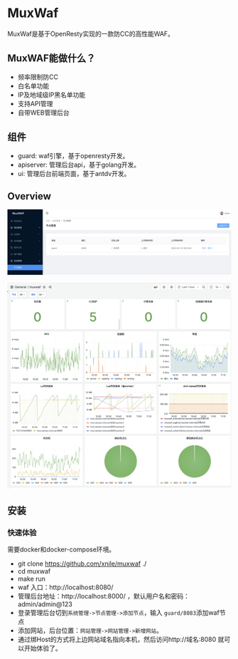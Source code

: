 # MuxWaf

MuxWaf是基于OpenResty实现的一款防CC的高性能WAF。

## MuxWAF能做什么？

* 频率限制防CC
* 白名单功能
* IP及地域级IP黑名单功能
* 支持API管理
* 自带WEB管理后台

## 组件
* guard:  waf引擎，基于openresty开发。
* apiserver: 管理后台api，基于golang开发。
* ui: 管理后台前端页面，基于antdv开发。

## Overview

![](https://raw.githubusercontent.com/xnile/muxwaf/bd0e1f8578c02d1b78e13ba704cdd62ef50dbc50/screenshot/screen01.png)

![](https://raw.githubusercontent.com/xnile/muxwaf/bd0e1f8578c02d1b78e13ba704cdd62ef50dbc50/screenshot/grafana.png)

## 安装

### 快速体验

需要docker和docker-compose环境。

* git clone https://github.com/xnile/muxwaf ./
* cd muxwaf
* make run
* waf 入口：http://localhost:8080/
* 管理后台地址：http://localhost:8000/ ，默认用户名和密码：admin/admin@123
* 登录管理后台切到`系统管理->节点管理->添加节点`，输入 `guard/8083`添加waf节点
* 添加网站，后台位置：`网站管理->网站管理->新增网站`。
* 通过绑Host的方式将上边网站域名指向本机，然后访问http://域名:8080 就可以开始体验了。